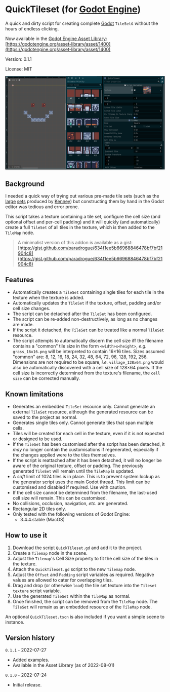 # QuickTileset (for [Godot Engine](https://godotengine.org/))

A quick and dirty script for creating complete [Godot](https://godotengine.org/) `TileSet`s without the hours of endless clicking.

Now available in the [Godot Engine Asset Library](https://godotengine.org/asset-library/asset): [https://godotengine.org/asset-library/asset/1400](https://godotengine.org/asset-library/asset/1400)

Version: 0.1.1

License: MIT

![preview](screenshots/preview.png)

## Background

I needed a quick way of trying out various pre-made tile sets (such as the [large](https://www.kenney.nl/assets/bit-pack) [sets](https://www.kenney.nl/assets/micro-roguelike) produced by [Kenney](https://www.kenney.nl/)) but constructing them by hand in the Godot editor was tedious and error prone.

This script takes a texture containing a tile set, configure the cell size (and optional offset and per-cell padding) and it will quickly (and automatically) create a full `TileSet` of all tiles in the texture, which is then added to the `TileMap` node.

> A minimalist version of this addon is available as a gist: [https://gist.github.com/paradrogue/634f1ee5b66968846478bf7bf21904c8](https://gist.github.com/paradrogue/634f1ee5b66968846478bf7bf21904c8)

## Features

- Automatically creates a `TileSet` containing single tiles for each tile in the texture when the texture is added.
- Automatically updates the `TileSet` if the texture, offset, padding and/or cell size changes.
- The script can be detached after the `TileSet` has been configured.
- The script can be re-added non-destructively, as long as no changes are made.
- If the script it detached, the `TileSet` can be treated like a normal `TileSet` resource.
- The script attempts to automatically discern the cell size iff the filename contains a "common" tile size in the form `<width>x<height>`, *e.g.* `grass_16x16.png` will be interpreted to contain 16×16 tiles.  Sizes assumed "common" are: 8, 12, 16, 18, 24, 32, 48, 64, 72, 96, 128, 192, 256.  Dimensions are not required to be square, *i.e.* `village_128x64.png` would also be automatically discovered with a cell size of 128×64 pixels. If the cell size is incorrectly determined from the texture's filename, the `cell size` can be corrected manually.

## Known limitations

- Generates an embedded `TileSet` resource only.  Cannot generate an external `TileSet` resource, although the generated resource can be saved to the project as normal.
- Generates single tiles only.  Cannot generate tiles that span multiple cells.
- Tiles will be created for each cell in the texture, even if it is not expected or designed to be used.
- If the `TileSet` has been customised after the script has been detached, it *may* no longer contain the customisations if regenerated, especially if the changes applied were to the tiles themselves.
- If the script is reattached after it has been detached, it will no longer be aware of the original texture, offset or padding.  The previously generated  `TileSet` will remain until the `TileMap` is updated.
- A *soft* limit of 1024 tiles is in place.  This is to prevent system lockup as the generator script uses the main Godot thread. This limit can be customised and disabled if required.  Use with caution.
- If the cell size cannot be determined from the filename, the last-used cell size will remain.  This can be customised.
- No collisions, occlusion, navigation, *etc.* are generated.
- Rectangular 2D tiles only.
- Only tested with the following versions of Godot Engine:
  - 3.4.4.stable (MacOS)

## How to use it

1. Download the script `QuickTileset.gd` and add it to the project.
2. Create a `Tilemap` node in the scene.
3. Adjust the `Tilemap`'s Cell Size property to fit the cell size of the tiles in the texture.
4. Attach the `QuickTileset.gd` script to the new `Tilemap` node.
5. Adjust the `Offset` and `Padding` script variables as required. Negative values are allowed to cater for overlapping tiles.
6. Drag and drop (or otherwise `load`) the tile set texture into the `Tileset texture` script variable.
7. Use the generated `TileSet` within the `TileMap` as normal.
8. Once finished, the script can be removed from the `TileMap` node.  The `TileSet` will remain as an embedded resource of the `TileMap` node.

An optional `QuickTileset.tscn` is also included if you want a simple scene to instance.

## Version history

`0.1.1` - 2022-07-27
- Added examples.
- Available in the Asset Library (as of 2022-08-01)

`0.1.0` - 2022-07-24
- Initial release.